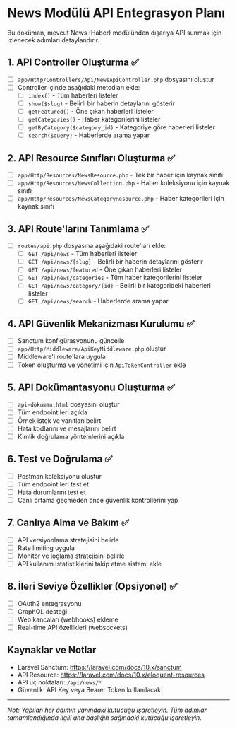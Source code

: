 # News Modülü API Entegrasyon Planı

Bu doküman, mevcut News (Haber) modülünden dışarıya API sunmak için izlenecek adımları detaylandırır.

## 1. API Controller Oluşturma ✅
- [ ] `app/Http/Controllers/Api/NewsApiController.php` dosyasını oluştur
- [ ] Controller içinde aşağıdaki metodları ekle:
  - [ ] `index()` - Tüm haberleri listeler
  - [ ] `show($slug)` - Belirli bir haberin detaylarını gösterir
  - [ ] `getFeatured()` - Öne çıkan haberleri listeler
  - [ ] `getCategories()` - Haber kategorilerini listeler
  - [ ] `getByCategory($category_id)` - Kategoriye göre haberleri listeler
  - [ ] `search($query)` - Haberlerde arama yapar

## 2. API Resource Sınıfları Oluşturma ✅
- [ ] `app/Http/Resources/NewsResource.php` - Tek bir haber için kaynak sınıfı
- [ ] `app/Http/Resources/NewsCollection.php` - Haber koleksiyonu için kaynak sınıfı
- [ ] `app/Http/Resources/NewsCategoryResource.php` - Haber kategorileri için kaynak sınıfı

## 3. API Route'larını Tanımlama ✅
- [ ] `routes/api.php` dosyasına aşağıdaki route'ları ekle:
  - [ ] `GET /api/news` - Tüm haberleri listeler
  - [ ] `GET /api/news/{slug}` - Belirli bir haberin detaylarını gösterir
  - [ ] `GET /api/news/featured` - Öne çıkan haberleri listeler
  - [ ] `GET /api/news/categories` - Tüm haber kategorilerini listeler
  - [ ] `GET /api/news/category/{id}` - Belirli bir kategorideki haberleri listeler
  - [ ] `GET /api/news/search` - Haberlerde arama yapar

## 4. API Güvenlik Mekanizması Kurulumu ✅
- [ ] Sanctum konfigürasyonunu güncelle
- [ ] `app/Http/Middleware/ApiKeyMiddleware.php` oluştur
- [ ] Middleware'i route'lara uygula
- [ ] Token oluşturma ve yönetimi için `ApiTokenController` ekle

## 5. API Dokümantasyonu Oluşturma ✅
- [ ] `api-dokuman.html` dosyasını oluştur
- [ ] Tüm endpoint'leri açıkla
- [ ] Örnek istek ve yanıtları belirt
- [ ] Hata kodlarını ve mesajlarını belirt
- [ ] Kimlik doğrulama yöntemlerini açıkla

## 6. Test ve Doğrulama ✅
- [ ] Postman koleksiyonu oluştur
- [ ] Tüm endpoint'leri test et
- [ ] Hata durumlarını test et
- [ ] Canlı ortama geçmeden önce güvenlik kontrollerini yap

## 7. Canlıya Alma ve Bakım ✅
- [ ] API versiyonlama stratejisini belirle 
- [ ] Rate limiting uygula
- [ ] Monitör ve loglama stratejisini belirle
- [ ] API kullanım istatistiklerini takip etme sistemi ekle

## 8. İleri Seviye Özellikler (Opsiyonel) ✅
- [ ] OAuth2 entegrasyonu
- [ ] GraphQL desteği
- [ ] Web kancaları (webhooks) ekleme
- [ ] Real-time API özellikleri (websockets)

## Kaynaklar ve Notlar

- Laravel Sanctum: https://laravel.com/docs/10.x/sanctum
- API Resource: https://laravel.com/docs/10.x/eloquent-resources
- API uç noktaları: `/api/news/*`
- Güvenlik: API Key veya Bearer Token kullanılacak

---

*Not: Yapılan her adımın yanındaki kutucuğu işaretleyin. Tüm adımlar tamamlandığında ilgili ana başlığın sağındaki kutucuğu işaretleyin.* 